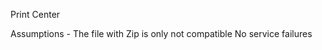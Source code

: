 Print Center

Assumptions - The file with Zip is only not compatible
              No service failures
